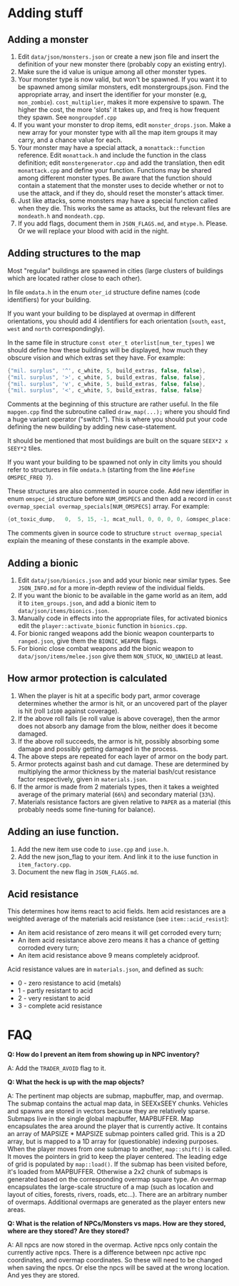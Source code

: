# Adding stuff

## Adding a monster

1. Edit `data/json/monsters.json` or create a new json file and insert the definition of your new
   monster there (probably copy an existing entry).
2. Make sure the id value is unique among all other monster types.
3. Your monster type is now valid, but won't be spawned. If you want it to be spawned among similar
   monsters, edit monstergroups.json. Find the appropriate array, and insert the identifier for your
   monster (e.g, `mon_zombie`). `cost_multiplier`, makes it more expensive to spawn. The higher the
   cost, the more 'slots' it takes up, and freq is how frequent they spawn. See `mongroupdef.cpp`
4. If you want your monster to drop items, edit `monster_drops.json`. Make a new array for your
   monster type with all the map item groups it may carry, and a chance value for each.
5. Your monster may have a special attack, a `monattack::function` reference. Edit `monattack.h` and
   include the function in the class definition; edit `monstergenerator.cpp` and add the
   translation, then edit `monattack.cpp` and define your function. Functions may be shared among
   different monster types. Be aware that the function should contain a statement that the monster
   uses to decide whether or not to use the attack, and if they do, should reset the monster's
   attack timer.
6. Just like attacks, some monsters may have a special function called when they die. This works the
   same as attacks, but the relevant files are `mondeath.h` and `mondeath.cpp`.
7. If you add flags, document them in `JSON_FLAGS.md`, and `mtype.h`. Please. Or we will replace
   your blood with acid in the night.

## Adding structures to the map

Most "regular" buildings are spawned in cities (large clusters of buildings which are located rather
close to each other).

In file `omdata.h` in the enum `oter_id` structure define names (code identifiers) for your
building.

If you want your building to be displayed at overmap in different orientations, you should add 4
identifiers for each orientation (`south`, `east`, `west` and `north` correspondingly).

In the same file in structure `const oter_t oterlist[num_ter_types]` we should define how these
buildings will be displayed, how much they obscure vision and which extras set they have. For
example:

```C++
{"mil. surplus", '^', c_white, 5, build_extras, false, false},
{"mil. surplus", '>', c_white, 5, build_extras, false, false},
{"mil. surplus", 'v', c_white, 5, build_extras, false, false},
{"mil. surplus", '<', c_white, 5, build_extras, false, false}
```

Comments at the beginning of this structure are rather useful. In the file `mapgen.cpp` find the
subroutine called `draw_map(...);` where you should find a huge variant operator ("switch"). This is
where you should put your code defining the new building by adding new case-statement.

It should be mentioned that most buildings are built on the square `SEEX*2 x SEEY*2` tiles.

If you want your building to be spawned not only in city limits you should refer to structures in
file `omdata.h` (starting from the line `#define OMSPEC_FREQ 7`).

These structures are also commented in source code. Add new identifier in enum `omspec_id` structure
before `NUM_OMSPECS` and then add a record in `const overmap_special overmap_specials[NUM_OMSPECS]`
array. For example:

```C++
{ot_toxic_dump,   0,  5, 15, -1, mcat_null, 0, 0, 0, 0, &omspec_place::wilderness,0}
```

The comments given in source code to structure `struct overmap_special` explain the meaning of these
constants in the example above.

## Adding a bionic

1. Edit `data/json/bionics.json` and add your bionic near similar types. See `JSON_INFO.md` for a
   more in-depth review of the individual fields.
2. If you want the bionic to be available in the game world as an item, add it to
   `item_groups.json`, and add a bionic item to `data/json/items/bionics.json`.
3. Manually code in effects into the appropriate files, for activated bionics edit the
   `player::activate_bionic` function in `bionics.cpp`.
4. For bionic ranged weapons add the bionic weapon counterparts to `ranged.json`, give them the
   `BIONIC_WEAPON` flags.
5. For bionic close combat weapons add the bionic weapon to `data/json/items/melee.json` give them
   `NON_STUCK`, `NO_UNWIELD` at least.

## How armor protection is calculated

1. When the player is hit at a specific body part, armor coverage determines whether the armor is
   hit, or an uncovered part of the player is hit (roll `1d100` against coverage).
2. If the above roll fails (ie roll value is above coverage), then the armor does not absorb any
   damage from the blow, neither does it become damaged.
3. If the above roll succeeds, the armor is hit, possibly absorbing some damage and possibly getting
   damaged in the process.
4. The above steps are repeated for each layer of armor on the body part.
5. Armor protects against bash and cut damage. These are determined by multiplying the armor
   thickness by the material bash/cut resistance factor respectively, given in `materials.json`.
6. If the armor is made from 2 materials types, then it takes a weighted average of the primary
   material (`66%`) and secondary material (`33%`).
7. Materials resistance factors are given relative to `PAPER` as a material (this probably needs
   some fine-tuning for balance).

## Adding an iuse function.

1. Add the new item use code to `iuse.cpp` and `iuse.h`.
2. Add the new json_flag to your item. And link it to the iuse function in `item_factory.cpp`.
3. Document the new flag in `JSON_FLAGS.md`.

## Acid resistance

This determines how items react to acid fields. Item acid resistances are a weighted average of the
materials acid resistance (see `item::acid_resist`):

- An item acid resistance of zero means it will get corroded every turn;
- An item acid resistance above zero means it has a chance of getting corroded every turn;
- An item acid resistance above 9 means completely acidproof.

Acid resistance values are in `materials.json`, and defined as such:

- 0 - zero resistance to acid (metals)
- 1 - partly resistant to acid
- 2 - very resistant to acid
- 3 - complete acid resistance

# FAQ

**Q: How do I prevent an item from showing up in NPC inventory?**

A: Add the `TRADER_AVOID` flag to it.

**Q: What the heck is up with the map objects?**

A: The pertinent map objects are submap, mapbuffer, map, and overmap. The submap contains the actual
map data, in SEEXxSEEY chunks. Vehicles and spawns are stored in vectors because they are relatively
sparse. Submaps live in the single global mapbuffer, MAPBUFFER. Map encapsulates the area around the
player that is currently active. It contains an array of MAPSIZE * MAPSIZE submap pointers called
grid. This is a 2D array, but is mapped to a 1D array for (questionable) indexing purposes. When the
player moves from one submap to another, `map::shift()` is called. It moves the pointers in grid to
keep the player centered. The leading edge of grid is populated by `map::load()`. If the submap has
been visited before, it's loaded from MAPBUFFER. Otherwise a 2x2 chunk of submaps is generated based
on the corresponding overmap square type. An overmap encapsulates the large-scale structure of a map
(such as location and layout of cities, forests, rivers, roads, etc...). There are an arbitrary
number of overmaps. Additional overmaps are generated as the player enters new areas.

**Q: What is the relation of NPCs/Monsters vs maps. How are they stored, where are they stored? Are
they stored?**

A: All npcs are now stored in the overmap. Active npcs only contain the currently active npcs. There
is a difference between npc active npc coordinates, and overmap coordinates. So these will need to
be changed when saving the npcs. Or else the npcs will be saved at the wrong location. And yes they
are stored.
